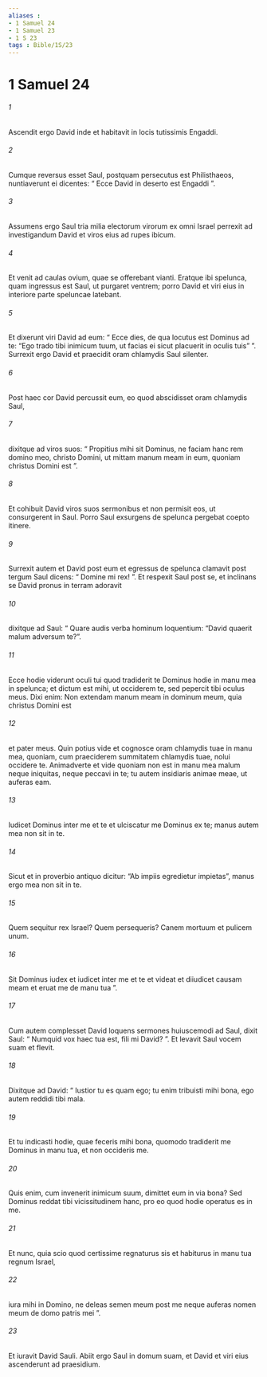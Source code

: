 ```yaml
---
aliases : 
- 1 Samuel 24
- 1 Samuel 23
- 1 S 23
tags : Bible/1S/23
---
```


# 1 Samuel 24

###### 1
Ascendit ergo David inde et habitavit in locis tutissimis Engaddi. 
###### 2
Cumque reversus esset Saul, postquam persecutus est Philisthaeos, nuntiaverunt ei dicentes: “ Ecce David in deserto est Engaddi ”. 
###### 3
Assumens ergo Saul tria milia electorum virorum ex omni Israel perrexit ad investigandum David et viros eius ad rupes ibicum. 
###### 4
Et venit ad caulas ovium, quae se offerebant vianti. Eratque ibi spelunca, quam ingressus est Saul, ut purgaret ventrem; porro David et viri eius in interiore parte speluncae latebant. 
###### 5
Et dixerunt viri David ad eum: “ Ecce dies, de qua locutus est Dominus ad te: “Ego trado tibi inimicum tuum, ut facias ei sicut placuerit in oculis tuis” ”. Surrexit ergo David et praecidit oram chlamydis Saul silenter. 
###### 6
Post haec cor David percussit eum, eo quod abscidisset oram chlamydis Saul, 
###### 7
dixitque ad viros suos: “ Propitius mihi sit Dominus, ne faciam hanc rem domino meo, christo Domini, ut mittam manum meam in eum, quoniam christus Domini est ”. 
###### 8
Et cohibuit David viros suos sermonibus et non permisit eos, ut consurgerent in Saul. Porro Saul exsurgens de spelunca pergebat coepto itinere. 
###### 9
Surrexit autem et David post eum et egressus de spelunca clamavit post tergum Saul dicens: “ Domine mi rex! ”. Et respexit Saul post se, et inclinans se David pronus in terram adoravit 
###### 10
dixitque ad Saul: “ Quare audis verba hominum loquentium: “David quaerit malum adversum te?”. 
###### 11
Ecce hodie viderunt oculi tui quod tradiderit te Dominus hodie in manu mea in spelunca; et dictum est mihi, ut occiderem te, sed pepercit tibi oculus meus. Dixi enim: Non extendam manum meam in dominum meum, quia christus Domini est 
###### 12
et pater meus. Quin potius vide et cognosce oram chlamydis tuae in manu mea, quoniam, cum praeciderem summitatem chlamydis tuae, nolui occidere te. Animadverte et vide quoniam non est in manu mea malum neque iniquitas, neque peccavi in te; tu autem insidiaris animae meae, ut auferas eam. 
###### 13
Iudicet Dominus inter me et te et ulciscatur me Dominus ex te; manus autem mea non sit in te. 
###### 14
Sicut et in proverbio antiquo dicitur: “Ab impiis egredietur impietas”, manus ergo mea non sit in te. 
###### 15
Quem sequitur rex Israel? Quem persequeris? Canem mortuum et pulicem unum. 
###### 16
Sit Dominus iudex et iudicet inter me et te et videat et diiudicet causam meam et eruat me de manu tua ”. 
###### 17
Cum autem complesset David loquens sermones huiuscemodi ad Saul, dixit Saul: “ Numquid vox haec tua est, fili mi David? ”. Et levavit Saul vocem suam et flevit. 
###### 18
Dixitque ad David: “ Iustior tu es quam ego; tu enim tribuisti mihi bona, ego autem reddidi tibi mala. 
###### 19
Et tu indicasti hodie, quae feceris mihi bona, quomodo tradiderit me Dominus in manu tua, et non occideris me. 
###### 20
Quis enim, cum invenerit inimicum suum, dimittet eum in via bona? Sed Dominus reddat tibi vicissitudinem hanc, pro eo quod hodie operatus es in me. 
###### 21
Et nunc, quia scio quod certissime regnaturus sis et habiturus in manu tua regnum Israel, 
###### 22
iura mihi in Domino, ne deleas semen meum post me neque auferas nomen meum de domo patris mei ”. 
###### 23
Et iuravit David Sauli. Abiit ergo Saul in domum suam, et David et viri eius ascenderunt ad praesidium.
